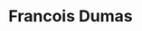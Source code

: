 ---
category: residents
layout: post
title: Francois Dumas
profession: product / interior design
website: www.francoisdumas.eu
image:
- /images/residents/francoisdumas_01.png
- /images/residents/francoisdumas_02.png
- /images/residents/francoisdumas_03.png
- /images/residents/francoisdumas_04.png
---